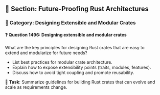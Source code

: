 ## 📘 Section: Future-Proofing Rust Architectures  
### 🔹 Category: Designing Extensible and Modular Crates  
#### ❓ Question 1496: Designing extensible and modular crates

What are the key principles for designing Rust crates that are easy to extend and modularize for future needs?

- List best practices for modular crate architecture.
- Explain how to expose extensibility points (traits, modules, features).
- Discuss how to avoid tight coupling and promote reusability.

🔧 **Task:** Summarize guidelines for building Rust crates that can evolve and scale as requirements change.
